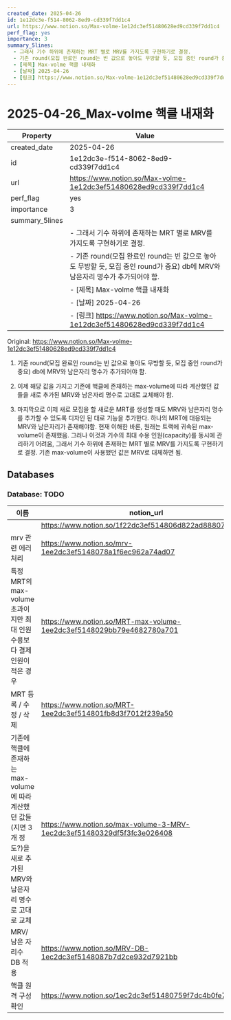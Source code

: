 ```yaml
---
created_date: 2025-04-26
id: 1e12dc3e-f514-8062-8ed9-cd339f7dd1c4
url: https://www.notion.so/Max-volme-1e12dc3ef51480628ed9cd339f7dd1c4
perf_flag: yes
importance: 3
summary_5lines:
  - 그래서 기수 하위에 존재하는 MRT 별로 MRV를 가지도록 구현하기로 결정.
  - 기존 round(모집 완료인 round는 빈 값으로 놓아도 무방할 듯, 모집 중인 round가 중요) db에 MRV와 남은자리 명수가 추가되어야 함.
  - [제목] Max-volme 핵클 내재화
  - [날짜] 2025-04-26
  - [링크] https://www.notion.so/Max-volme-1e12dc3ef51480628ed9cd339f7dd1c4
---
```


# 2025-04-26_Max-volme 핵클 내재화

| Property | Value |
| --- | --- |
| created_date | 2025-04-26 |
| id | 1e12dc3e-f514-8062-8ed9-cd339f7dd1c4 |
| url | https://www.notion.so/Max-volme-1e12dc3ef51480628ed9cd339f7dd1c4 |
| perf_flag | yes |
| importance | 3 |
| summary_5lines | |
|  | - 그래서 기수 하위에 존재하는 MRT 별로 MRV를 가지도록 구현하기로 결정. |
|  | - 기존 round(모집 완료인 round는 빈 값으로 놓아도 무방할 듯, 모집 중인 round가 중요) db에 MRV와 남은자리 명수가 추가되어야 함. |
|  | - [제목] Max-volme 핵클 내재화 |
|  | - [날짜] 2025-04-26 |
|  | - [링크] https://www.notion.so/Max-volme-1e12dc3ef51480628ed9cd339f7dd1c4 |

Original: https://www.notion.so/Max-volme-1e12dc3ef51480628ed9cd339f7dd1c4

1. 기존 round(모집 완료인 round는 빈 값으로 놓아도 무방할 듯, 모집 중인 round가 중요) db에 MRV와 남은자리 명수가 추가되어야 함. 

2. 이제 해당 값을 가지고 기존에 핵클에 존재하는 max-volume에 따라 계산했던 값들을 새로 추가된 MRV와 남은자리 명수로 고대로 교체해야 함. 

3. 마지막으로 이제 새로 모집을 할 새로운 MRT를 생성할 때도 MRV와 남은자리 명수를 추가할 수 있도록 디자인 된 대로 기능을 추가한다.
하나의 MRT에 대응되는 MRV와 남은자리가 존재해야함.
현재 이해한 바론, 원래는 트랙에 귀속된 max-volume이 존재했음. 그러나 이것과 기수의 최대 수용 인원(capacity)를 동시에 관리하기 어려움,
그래서 기수 하위에 존재하는 MRT 별로 MRV를 가지도록 구현하기로 결정.
기존 max-volume이 사용했던 값은 MRV로 대체하면 됨.

## Databases

### Database: TODO

| 이름 | notion_url |
| --- | --- |
|  | https://www.notion.so/1f22dc3ef514806d822ad888076185a7 |
| mrv 관련 에러 처리 | https://www.notion.so/mrv-1ee2dc3ef5148078a1f6ec962a74ad07 |
| 특정 MRT의 max-volume 초과이지만 최대 인원 수용보다 결제 인원이 적은 경우 | https://www.notion.so/MRT-max-volume-1ee2dc3ef5148029bb79e4682780a701 |
| MRT 등록 / 수정 / 삭제 | https://www.notion.so/MRT-1ee2dc3ef514801fb8d3f7012f239a50 |
| 기존에 핵클에 존재하는 max-volume에 따라 계산했던 값들(지면 3개 정도?)을 새로 추가된 MRV와 남은자리 명수로 고대로 교체 | https://www.notion.so/max-volume-3-MRV-1ec2dc3ef51480329df5f3fc3e026408 |
| MRV/남은 자리수 DB 적용 | https://www.notion.so/MRV-DB-1ec2dc3ef5148087b7d2ce932d7921bb |
| 핵클 원격 구성 확인 | https://www.notion.so/1ec2dc3ef51480759f7dc4b0fe70e3ff |
